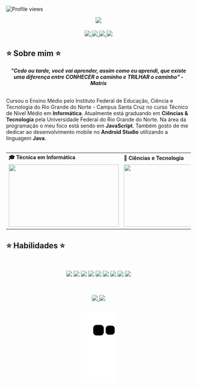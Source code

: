![Profile views](https://gpvc.arturio.dev/wwwmisla)

<div align="center">
  <a href="https://github.com/wwwmisla">
    <img src="welcomet.gif" width="500">
  </a>
</div>
<br>
<div align="center">
  <a href="https://github.com/wwwmisla" target="_blank">
    <img src="https://img.shields.io/badge/GitHub-100000?style=for-the-badge&logo=github&logoColor=white" target="_blank">
  </a>
  <a href = "mailto:wwwmisla144@gmail.com">
    <img src="https://img.shields.io/badge/Gmail-D14836?style=for-the-badge&logo=gmail&logoColor=white">
  </a>
  <a href="https://www.linkedin.com/in/misla-wislaine-514848220/" target="_blank">
    <img src="https://img.shields.io/badge/-LinkedIn-%230077B5?style=for-the-badge&logo=linkedin&logoColor=white" target="_blank">
  </a>
  <a href="https://instagram.com/wwwmisla" target="_blank">
    <img src="https://img.shields.io/badge/-Instagram-%23E4405F?style=for-the-badge&logo=instagram&logoColor=white" target="_blank">
  </a>
</div>

## ⭐️ Sobre mim ⭐️
<div align='center'>
  <b><i>"Cedo ou tarde, você vai aprender, assim como eu aprendi, que existe uma diferença entre CONHECER o caminho e TRILHAR o caminho" - Matrix</i></b>
</div><br>

Cursou o Ensino Médio pelo Instituto Federal de Educação, Ciência e Tecnologia do Rio Grande do Norte - Campus Santa Cruz no curso Técnico de Nível Médio em <b>Informática</b>. Atualmente está graduando em <b>Ciências & Tecnologia</b> pela Universidade Federal do Rio Grande do Norte. Na área da programação o meu foco está sendo em <b>JavaScript</b>. Também gosto de me dedicar ao desenvolvimento mobile no <b>Android Studio</b> utilizando a linguagem <b>Java</b>.
<br><br>

<div align="center">
  <table>
    <tr>
      <td>
        <b>🎓 Técnica em Informática</b>
      </td>
      <td>
        <b>📝 Ciências e Tecnologia</b>
      </td>
    </tr>
    <tr>
      <td>
        <img src="https://media.tenor.com/AkHorwbNAPIAAAAM/graduation-tossing-caps.gif" width="300px" height="170px">
      </td>
      <td>
          <img src="https://thumbs.gfycat.com/BleakHeartyGroundhog-size_restricted.gif" width="300px" height="170px">
      </td>
    </tr>
  </table>
</div>

## ⭐️ Habilidades ⭐️
<div align="center">
  
  <br>
  
  <a href="https://img.shields.io/badge/-HTML-05122A?style=flat&logo=html5" target="_blank"><img src="https://img.shields.io/badge/-HTML-05122A?style=flat&logo=html5"></a>
  <a href="https://img.shields.io/badge/-CSS-05122A?style=flat&logo=css3" target="_blank"><img src="https://img.shields.io/badge/-CSS-05122A?style=flat&logo=css3"></a>
  <a href="https://img.shields.io/badge/-Android%20Studio-05122A?style=flat&logo=androidstudio" target="_blank"><img src="https://img.shields.io/badge/-Android%20Studio-05122A?style=flat&logo=androidstudio"></a>
    <a href="https://img.shields.io/badge/-C-05122A?style=flat&logo=c" target="_blank"><img src="https://img.shields.io/badge/-C-05122A?style=flat&logo=c"></a>
  <a href="https://img.shields.io/badge/-C++-05122A?style=flat&logo=cplusplus" target="_blank"><img src="https://img.shields.io/badge/-C++-05122A?style=flat&logo=cplusplus"></a>
  <a href="https://img.shields.io/badge/-Arduino-05122A?style=flat&logo=arduino" target="_blank"><img src="https://img.shields.io/badge/-Arduino-05122A?style=flat&logo=arduino"></a>
  <a href="https://img.shields.io/badge/-Php-05122A?style=flat&logo=php" target="_blank"><img src="https://img.shields.io/badge/-Php-05122A?style=flat&logo=php"></a>
  <a href="https://img.shields.io/badge/-JavaScript-05122A?style=flat&logo=javascript" target="_blank"><img src="https://img.shields.io/badge/-JavaScript-05122A?style=flat&logo=javascript"></a>
  <a href="https://img.shields.io/badge/-Java-05122A?style=flat&logo=java" target="_blank"><img src="https://img.shields.io/badge/-Java-05122A?style=flat&logo=java"></a>
  
 ##
  
  <br>
  
  <a href="https://github.com/wwwmisla">
   <img height="180em" src="https://github-readme-stats.vercel.app/api?username=wwwmisla&show_icons=true&theme=tokyonight&include_all_commits=true&count_private=true"/>
   <img height="180em" src="https://github-readme-stats.vercel.app/api/top-langs/?username=wwwmisla&layout=compact&langs_count=6&theme=tokyonight"/> 
    
 ##  
    
  ![Snake animation](https://github.com/wwwmisla/wwwmisla/blob/output/github-contribution-grid-snake.svg)
 
</div>
